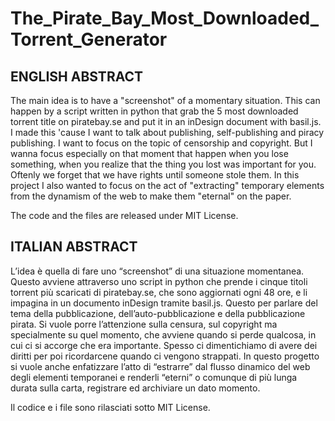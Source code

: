 # The_Pirate_Bay_Most_Downloaded_Torrent_Generator

## ENGLISH ABSTRACT

The main idea is to have a "screenshot" of a momentary situation. This can happen by a script written in python that grab the 5 most downloaded torrent title on piratebay.se and put it in an inDesign document with basil.js.
I made this 'cause I want to talk about publishing, self-publishing and piracy publishing. I want to focus on the topic of censorship and copyright. But I wanna focus especially on that moment that happen when you lose something, when you realize that the thing you lost was important for you. Oftenly we forget that we have rights until someone stole them.
In this project I also wanted to focus on the act of "extracting" temporary elements from the dynamism of the web to make them "eternal" on the paper.

The code and the files are released under MIT License.

## ITALIAN ABSTRACT

L’idea è quella di fare uno “screenshot” di una situazione momentanea. Questo avviene attraverso uno script in python che prende i cinque titoli torrent più scaricati di piratebay.se, che sono aggiornati ogni 48 ore, e li impagina in un documento inDesign tramite basil.js.
Questo per parlare del tema della pubblicazione, dell’auto-pubblicazione e della pubblicazione pirata. Si vuole porre l’attenzione sulla censura, sul copyright ma specialmente su quel momento, che avviene quando si perde qualcosa, in cui ci si accorge che era importante. Spesso ci dimentichiamo di avere dei diritti per poi ricordarcene quando ci vengono strappati.
In questo progetto si vuole anche enfatizzare l’atto di “estrarre” dal flusso dinamico del web degli elementi temporanei e renderli “eterni” o comunque di più lunga durata sulla carta, registrare ed archiviare un dato momento.

Il codice e i file sono rilasciati sotto MIT License.
